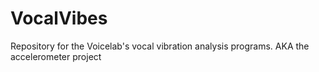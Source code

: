 # VocalVibes
Repository for the Voicelab's vocal vibration analysis programs. AKA the accelerometer project

